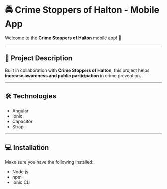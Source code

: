 # 🚔 Crime Stoppers of Halton - Mobile App

Welcome to the **Crime Stoppers of Halton** mobile app! 📢

---

## 📜 Project Description

Built in collaboration with **Crime Stoppers of Halton**, this project helps **increase awareness and public participation** in crime prevention.

---

## 🛠️ Technologies

- Angular
- Ionic
- Capacitor
- Strapi

---

## 💻 Installation

Make sure you have the following installed:

- Node.js
- npm
- Ionic CLI
